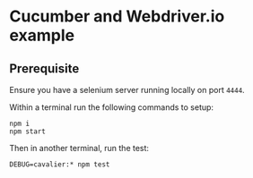 # Cucumber and Webdriver.io example

## Prerequisite

Ensure you have a selenium server running locally on port ```4444```.

Within a terminal run the following commands to setup:

```
npm i
npm start
```

Then in another terminal, run the test:

```
DEBUG=cavalier:* npm test
```
